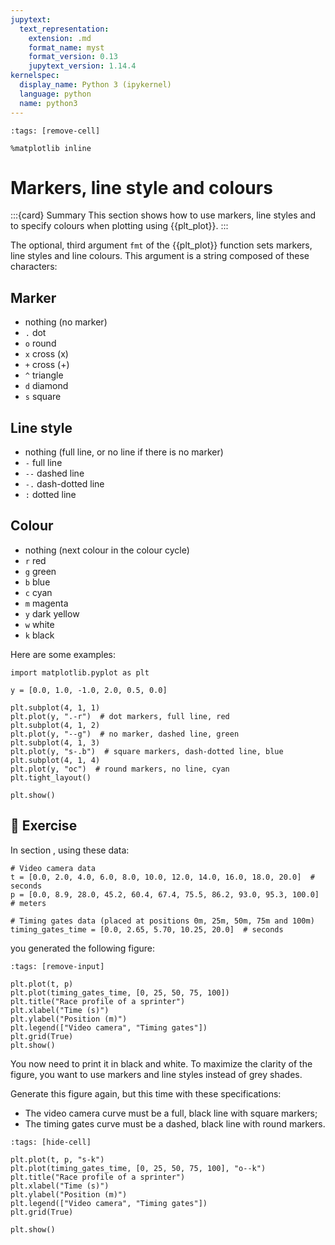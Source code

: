 ```yaml
---
jupytext:
  text_representation:
    extension: .md
    format_name: myst
    format_version: 0.13
    jupytext_version: 1.14.4
kernelspec:
  display_name: Python 3 (ipykernel)
  language: python
  name: python3
---
```


```{code-cell} ipython3
:tags: [remove-cell]

%matplotlib inline
```

# Markers, line style and colours

:::{card} Summary
This section shows how to use markers, line styles and to specify colours when plotting using {{plt_plot}}.
:::

The optional, third argument `fmt` of the {{plt_plot}} function sets markers, line styles and line colours. This argument is a string composed of these characters:

## Marker

- nothing (no marker)
- `.` dot
- `o` round
- `x` cross (x)
- `+` cross (+)
- `^` triangle
- `d` diamond
- `s` square

## Line style

- nothing (full line, or no line if there is no marker)
- `-` full line
- `--` dashed line
- `-.` dash-dotted line
- `:` dotted line

## Colour

- nothing (next colour in the colour cycle)
- `r` red
- `g` green
- `b` blue
- `c` cyan
- `m` magenta
- `y` dark yellow
- `w` white
- `k` black

Here are some examples:

```{code-cell} ipython3
import matplotlib.pyplot as plt

y = [0.0, 1.0, -1.0, 2.0, 0.5, 0.0]

plt.subplot(4, 1, 1)
plt.plot(y, ".-r")  # dot markers, full line, red
plt.subplot(4, 1, 2)
plt.plot(y, "--g")  # no marker, dashed line, green
plt.subplot(4, 1, 3)
plt.plot(y, "s-.b")  # square markers, dash-dotted line, blue
plt.subplot(4, 1, 4)
plt.plot(y, "oc")  # round markers, no line, cyan
plt.tight_layout()

plt.show()
```

## 💪 Exercise

In section [](matplotlib_plot.md), using these data:

```{code-cell} ipython3
# Video camera data
t = [0.0, 2.0, 4.0, 6.0, 8.0, 10.0, 12.0, 14.0, 16.0, 18.0, 20.0]  # seconds
p = [0.0, 8.9, 28.0, 45.2, 60.4, 67.4, 75.5, 86.2, 93.0, 95.3, 100.0]  # meters

# Timing gates data (placed at positions 0m, 25m, 50m, 75m and 100m)
timing_gates_time = [0.0, 2.65, 5.70, 10.25, 20.0]  # seconds
```

you generated the following figure:

```{code-cell} ipython3
:tags: [remove-input]

plt.plot(t, p)
plt.plot(timing_gates_time, [0, 25, 50, 75, 100])
plt.title("Race profile of a sprinter")
plt.xlabel("Time (s)")
plt.ylabel("Position (m)")
plt.legend(["Video camera", "Timing gates"])
plt.grid(True)
plt.show()
```

You now need to print it in black and white. To maximize the clarity of the figure, you want to use markers and line styles instead of grey shades.

Generate this figure again, but this time with these specifications:

- The video camera curve must be a full, black line with square markers;
- The timing gates curve must be a dashed, black line with round markers.

```{code-cell} ipython3
:tags: [hide-cell]

plt.plot(t, p, "s-k")
plt.plot(timing_gates_time, [0, 25, 50, 75, 100], "o--k")
plt.title("Race profile of a sprinter")
plt.xlabel("Time (s)")
plt.ylabel("Position (m)")
plt.legend(["Video camera", "Timing gates"])
plt.grid(True)

plt.show()
```
